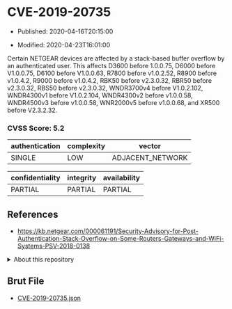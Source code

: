# CVE-2019-20735

- Published: 2020-04-16T20:15:00

- Modified: 2020-04-23T16:01:00

Certain NETGEAR devices are affected by a stack-based buffer overflow by an authenticated user. This affects D3600 before 1.0.0.75, D6000 before V1.0.0.75, D6100 before V1.0.0.63, R7800 before v1.0.2.52, R8900 before v1.0.4.2, R9000 before v1.0.4.2, RBK50 before v2.3.0.32, RBR50 before v2.3.0.32, RBS50 before v2.3.0.32, WNDR3700v4 before V1.0.2.102, WNDR4300v1 before V1.0.2.104, WNDR4300v2 before v1.0.0.58, WNDR4500v3 before v1.0.0.58, WNR2000v5 before v1.0.0.68, and XR500 before V2.3.2.32.

### CVSS Score: **5.2**

| authentication | complexity | vector |
| --- | --- | --- |
| SINGLE | LOW | ADJACENT_NETWORK |

| confidentiality | integrity | availability |
| --- | --- | --- |
| PARTIAL | PARTIAL | PARTIAL |

## References

* https://kb.netgear.com/000061191/Security-Advisory-for-Post-Authentication-Stack-Overflow-on-Some-Routers-Gateways-and-WiFi-Systems-PSV-2018-0138

<details>
<summary>About this repository</summary> 

  This repository is part of the project [Live Hack CVE](https://github.com/Live-Hack-CVE). Main website can be found [www.live-hack.org](https://www.live-hack.org) 
  
  Made by [Sn0wAlice](https://github.com/Sn0wAlice) for the people that care about security and need to have a feed of the latest CVEs. Hope you enjoy it, don't forget to star the repo and follow me on [Twitter](https://twitter.com/Sn0wAlice) and [Github](https://github.com/Sn0wAlice). And that is my [personnal website](https://www.alice-snow.me/)

  - [Home Page](https://github.com/Live-Hack-CVE)
  - [Framework](https://github.com/Live-Hack-CVE/cve-framework)
  - [CVE database](https://github.com/Live-Hack-CVE/full_database)
  - [Changelog](https://github.com/Live-Hack-CVE/Changelog)
</details>

## Brut File

* [CVE-2019-20735.json](https://raw.githubusercontent.com/Live-Hack-CVE/full_database/main/cves/2019/CVE-2019-20735.json)

